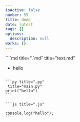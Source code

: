 ```yaml
---
isActive: false
number: 55
title: demo
date: latest
tags: []
options:
  description: null
works: {}
---
```



````md title=".`md"
 title="text.md"
- hello
````

```py title=".py"
 title="main.py"
print("hello")
```

```js title=".js"

console.log("hello");
```

